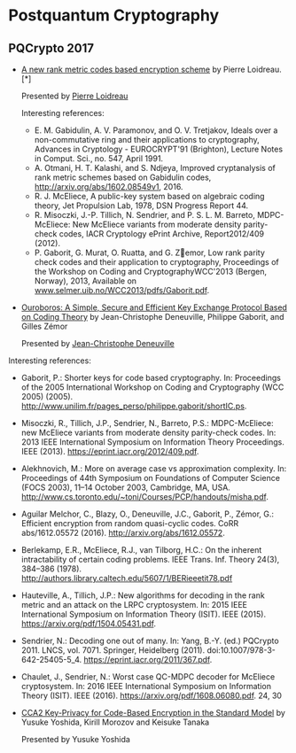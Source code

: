 # Postquantum Cryptography

## PQCrypto 2017

* [A new rank metric codes based encryption scheme](https://eprint.iacr.org/2017/236.pdf) by Pierre Loidreau. [*]

  Presented by [Pierre Loidreau](https://perso.univ-rennes1.fr/pierre.loidreau/)

  Interesting references:

  * E. M. Gabidulin, A. V. Paramonov, and O. V. Tretjakov, Ideals over a
    non-commutative ring and their applications to cryptography, Advances in
    Cryptology - EUROCRYPT'91 (Brighton), Lecture Notes in Comput. Sci.,
    no. 547, April 1991.
  * A. Otmani, H. T. Kalashi, and S. Ndjeya, Improved cryptanalysis of rank
    metric schemes based on Gabidulin codes, http://arxiv.org/abs/1602.08549v1,
    2016.
  * R. J. McEliece, A public-key system based on algebraic coding theory, Jet
    Propulsion Lab, 1978, DSN Progress Report 44.
  * R. Misoczki, J.-P. Tillich, N. Sendrier, and P. S. L. M. Barreto, MDPC-
    McEliece: New McEliece variants from moderate density parity-check codes,
    IACR Cryptology ePrint Archive, Report2012/409 (2012).
  * P. Gaborit, G. Murat, O. Ruatta, and G. Zemor, Low rank parity check codes
    and their application to cryptography, Proceedings of the Workshop on Coding
    and CryptographyWCC'2013 (Bergen, Norway), 2013, Available on
    www.selmer.uib.no/WCC2013/pdfs/Gaborit.pdf.
 
 * [Ouroboros: A Simple, Secure and Efficient Key Exchange Protocol Based on
   Coding Theory](https://www.google.com.ec/url?sa=t&rct=j&q=&esrc=s&source=web&cd=1&cad=rja&uact=8&ved=0ahUKEwjVgNPAnIjWAhUC6yYKHUX0CncQFggkMAA&url=http%3A%2F%2Fwww.springer.com%2Fcda%2Fcontent%2Fdocument%2Fcda_downloaddocument%2F9783319598789-c2.pdf%3FSGWID%3D0-0-45-1608506-p180889202&usg=AFQjCNEB9xAO6zWglzJJ3M9ipXl6mQOewA) by Jean-Christophe Deneuville, Philippe Gaborit, and Gilles Zémor
   
   Presented by [Jean-Christophe Deneuville](https://scholar.google.com/citations?user=zwOOX2IAAAAJ&hl=fa)

  Interesting references:

  * Gaborit, P.: Shorter keys for code based cryptography. In: Proceedings of
    the 2005 International Workshop on Coding and Cryptography (WCC 2005)
    (2005). http://www.unilim.fr/pages_perso/philippe.gaborit/shortIC.ps.
  * Misoczki, R., Tillich, J.P., Sendrier, N., Barreto, P.S.: MDPC-McEliece: new
    McEliece variants from moderate density parity-check codes. In: 2013 IEEE
    International Symposium on Information Theory Proceedings. IEEE (2013).
    https://eprint.iacr.org/2012/409.pdf.
  * Alekhnovich, M.: More on average case vs approximation complexity. In:
    Proceedings of 44th Symposium on Foundations of Computer Science (FOCS
    2003), 11–14 October 2003, Cambridge, MA, USA. 
    http://www.cs.toronto.edu/~toni/Courses/PCP/handouts/misha.pdf.
  * Aguilar Melchor, C., Blazy, O., Deneuville, J.C., Gaborit, P., Zémor, G.:
    Efficient encryption from random quasi-cyclic codes. CoRR abs/1612.05572
    (2016). http://arxiv.org/abs/1612.05572.
  * Berlekamp, E.R., McEliece, R.J., van Tilborg, H.C.: On the inherent
    intractability of certain coding problems. IEEE Trans. Inf. Theory 24(3),
    384–386 (1978). 
    http://authors.library.caltech.edu/5607/1/BERieeetit78.pdf
  * Hauteville, A., Tillich, J.P.: New algorithms for decoding in the rank
    metric and an attack on the LRPC cryptosystem. In: 2015 IEEE International
    Symposium on Information Theory (ISIT). IEEE (2015). 
    https://arxiv.org/pdf/1504.05431.pdf.
  * Sendrier, N.: Decoding one out of many. In: Yang, B.-Y. (ed.) PQCrypto 2011.
    LNCS, vol. 7071. Springer, Heidelberg (2011). 
    doi:10.1007/978-3-642-25405-5_4. https://eprint.iacr.org/2011/367.pdf.
  * Chaulet, J., Sendrier, N.: Worst case QC-MDPC decoder for McEliece
    cryptosystem. In: 2016 IEEE International Symposium on Information Theory
    (ISIT). IEEE (2016). https://arxiv.org/pdf/1608.06080.pdf. 24, 30

* [CCA2 Key-Privacy for Code-Based Encryption in the Standard Model](https://link.springer.com/book/10.1007/978-3-319-59879-6) by Yusuke Yoshida, Kirill Morozov	 and Keisuke Tanaka
   
  Presented by Yusuke Yoshida

